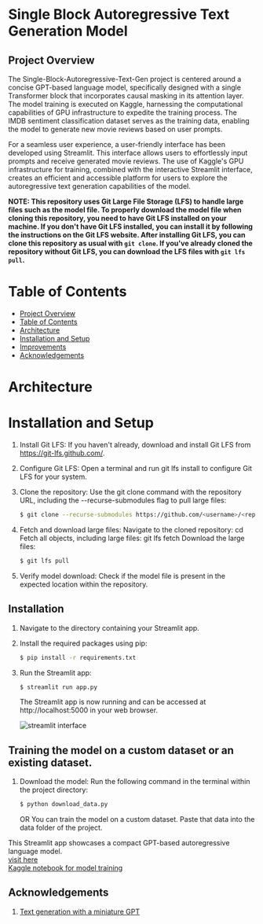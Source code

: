 # Single Block Autoregressive Text Generation Model
## Project Overview

The Single-Block-Autoregressive-Text-Gen project is centered around a concise GPT-based language model, specifically designed with a single Transformer block that incorporates causal masking in its attention layer. The model training is executed on Kaggle, harnessing the computational capabilities of GPU infrastructure to expedite the training process. The IMDB sentiment classification dataset serves as the training data, enabling the model to generate new movie reviews based on user prompts.

For a seamless user experience, a user-friendly interface has been developed using Streamlit. This interface allows users to effortlessly input prompts and receive generated movie reviews. The use of Kaggle's GPU infrastructure for training, combined with the interactive Streamlit interface, creates an efficient and accessible platform for users to explore the autoregressive text generation capabilities of the model.

**NOTE: This repository uses Git Large File Storage (LFS) to handle large files such as the model file. To properly download the model file when cloning this repository, you need to have Git LFS installed on your machine.
If you don't have Git LFS installed, you can install it by following the instructions on the Git LFS website. After installing Git LFS, you can clone this repository as usual with `git clone`.
If you've already cloned the repository without Git LFS, you can download the LFS files with `git lfs pull`.**

# Table of Contents
- [Project Overview](#project-overview)
- [Table of Contents](#table-of-contents)
- [Architecture](#architecture)
- [Installation and Setup](#installation-and-setup)
- [Improvements](#improvements)
- [Acknowledgements](#acknowledgements)

# Architecture

# Installation and Setup
1.  Install Git LFS:
    If you haven't already, download and install Git LFS from https://git-lfs.github.com/.
2. Configure Git LFS:
    Open a terminal and run git lfs install to configure Git LFS for your system.
3. Clone the repository:
    Use the git clone command with the repository URL, including the --recurse-submodules flag to pull large files:

    ```bash
    $ git clone --recurse-submodules https://github.com/<username>/<repo-name>.git
    ```
4. Fetch and download large files:
    Navigate to the cloned repository: cd <repo-name>
    Fetch all objects, including large files: git lfs fetch
    Download the large files:
   
    ```bash
    $ git lfs pull
    ```
6. Verify model download:
    Check if the model file is present in the expected location within the repository.
## Installation
1. Navigate to the directory containing your Streamlit app.
2. Install the required packages using pip:

    ```bash
    $ pip install -r requirements.txt
    ```
3. Run the Streamlit app:

    ```bash
    $ streamlit run app.py
    ```

    The Streamlit app is now running and can be accessed at http://localhost:5000 in your web browser.

    ![streamlit interface](https://github.com/ajinkyavbhandare/Single-Block-Autoregressive-Text-Gen/blob/main/images/app.png)

## Training the model on a custom dataset or an existing dataset.

1. Download the model:
    Run the following command in the terminal within the project directory:

    ```bash
   $ python download_data.py
   ```
    OR You can train the model on a custom dataset. Paste that data into the data folder of the project.
 
 This Streamlit app showcases a compact GPT-based autoregressive language model.  
 [visit here](https://app-z3qbiyomda-uc.a.run.app/)  
 [Kaggle notebook for model training](https://www.kaggle.com/code/ajinkyabhandare2002/single-block-autoregressive-text-gen)  




 ## Acknowledgements
1. [Text generation with a miniature GPT](https://keras.io/examples/generative/text_generation_with_miniature_gpt/)
